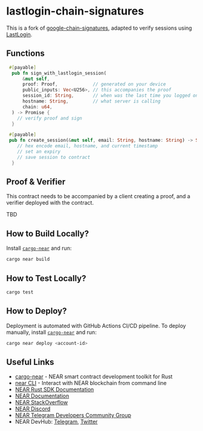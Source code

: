 # lastlogin-chain-signatures

This is a fork of [google-chain-signatures](https://github.com/esaminu/google-chain-signatures), adapted to verify sessions using [LastLogin](https://lastlogin.io/).

## Functions

```rust
 #[payable]
  pub fn sign_with_lastlogin_session(
      &mut self,
      proof: Proof,             // generated on your device
      public_inputs: Vec<U256>, // this accompanies the proof
      session_id: String,       // when was the last time you logged on?
      hostname: String,         // what server is calling
      chain: u64,
  ) -> Promise {
    // verify proof and sign
  }
```

```rust
 #[payable]
 pub fn create_session(&mut self, email: String, hostname: String) -> String {
    // hex encode email, hostname, and current timestamp
    // set an expiry
    // save session to contract
  }
```

## Proof & Verifier

This contract needs to be accompanied by a client creating a proof, and a verifier deployed with the contract.

TBD

## How to Build Locally?

Install [`cargo-near`](https://github.com/near/cargo-near) and run:

```bash
cargo near build
```

## How to Test Locally?

```bash
cargo test
```

## How to Deploy?

Deployment is automated with GitHub Actions CI/CD pipeline.
To deploy manually, install [`cargo-near`](https://github.com/near/cargo-near) and run:

```bash
cargo near deploy <account-id>
```

## Useful Links

- [cargo-near](https://github.com/near/cargo-near) - NEAR smart contract development toolkit for Rust
- [near CLI](https://near.cli.rs) - Interact with NEAR blockchain from command line
- [NEAR Rust SDK Documentation](https://docs.near.org/sdk/rust/introduction)
- [NEAR Documentation](https://docs.near.org)
- [NEAR StackOverflow](https://stackoverflow.com/questions/tagged/nearprotocol)
- [NEAR Discord](https://near.chat)
- [NEAR Telegram Developers Community Group](https://t.me/neardev)
- NEAR DevHub: [Telegram](https://t.me/neardevhub), [Twitter](https://twitter.com/neardevhub)
